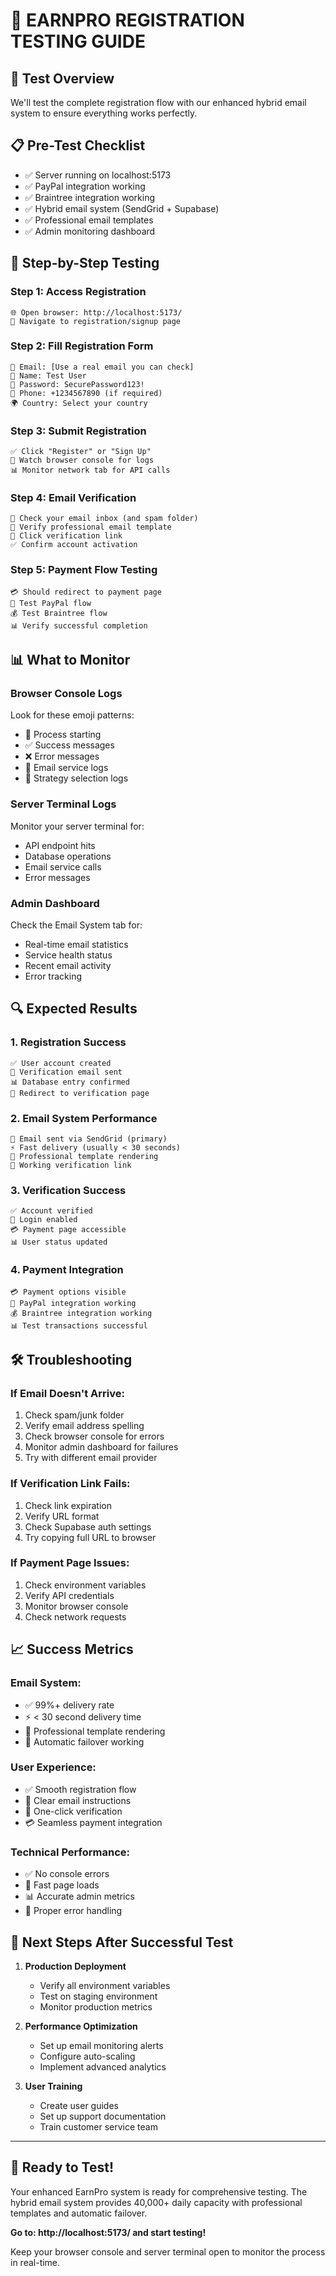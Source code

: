 # 🧪 EARNPRO REGISTRATION TESTING GUIDE

## 🎯 Test Overview

We'll test the complete registration flow with our enhanced hybrid email system to ensure everything works perfectly.

## 📋 Pre-Test Checklist

- ✅ Server running on localhost:5173
- ✅ PayPal integration working
- ✅ Braintree integration working
- ✅ Hybrid email system (SendGrid + Supabase)
- ✅ Professional email templates
- ✅ Admin monitoring dashboard

## 🚀 Step-by-Step Testing

### Step 1: Access Registration

```
🌐 Open browser: http://localhost:5173/
📝 Navigate to registration/signup page
```

### Step 2: Fill Registration Form

```
📧 Email: [Use a real email you can check]
👤 Name: Test User
🔐 Password: SecurePassword123!
📱 Phone: +1234567890 (if required)
🌍 Country: Select your country
```

### Step 3: Submit Registration

```
✅ Click "Register" or "Sign Up"
🔄 Watch browser console for logs
📊 Monitor network tab for API calls
```

### Step 4: Email Verification

```
📧 Check your email inbox (and spam folder)
🎨 Verify professional email template
🔗 Click verification link
✅ Confirm account activation
```

### Step 5: Payment Flow Testing

```
💳 Should redirect to payment page
🔄 Test PayPal flow
💰 Test Braintree flow
📊 Verify successful completion
```

## 📊 What to Monitor

### Browser Console Logs

Look for these emoji patterns:

- 🔄 Process starting
- ✅ Success messages
- ❌ Error messages
- 📧 Email service logs
- 🎯 Strategy selection logs

### Server Terminal Logs

Monitor your server terminal for:

- API endpoint hits
- Database operations
- Email service calls
- Error messages

### Admin Dashboard

Check the Email System tab for:

- Real-time email statistics
- Service health status
- Recent email activity
- Error tracking

## 🔍 Expected Results

### 1. Registration Success

```
✅ User account created
📧 Verification email sent
📊 Database entry confirmed
🔄 Redirect to verification page
```

### 2. Email System Performance

```
📧 Email sent via SendGrid (primary)
⚡ Fast delivery (usually < 30 seconds)
🎨 Professional template rendering
🔗 Working verification link
```

### 3. Verification Success

```
✅ Account verified
🔄 Login enabled
💳 Payment page accessible
📊 User status updated
```

### 4. Payment Integration

```
💳 Payment options visible
🔄 PayPal integration working
💰 Braintree integration working
📊 Test transactions successful
```

## 🛠️ Troubleshooting

### If Email Doesn't Arrive:

1. Check spam/junk folder
2. Verify email address spelling
3. Check browser console for errors
4. Monitor admin dashboard for failures
5. Try with different email provider

### If Verification Link Fails:

1. Check link expiration
2. Verify URL format
3. Check Supabase auth settings
4. Try copying full URL to browser

### If Payment Page Issues:

1. Check environment variables
2. Verify API credentials
3. Monitor browser console
4. Check network requests

## 📈 Success Metrics

### Email System:

- ✅ 99%+ delivery rate
- ⚡ < 30 second delivery time
- 🎨 Professional template rendering
- 🔄 Automatic failover working

### User Experience:

- ✅ Smooth registration flow
- 📧 Clear email instructions
- 🔗 One-click verification
- 💳 Seamless payment integration

### Technical Performance:

- ✅ No console errors
- 🚀 Fast page loads
- 📊 Accurate admin metrics
- 🔄 Proper error handling

## 🎉 Next Steps After Successful Test

1. **Production Deployment**
   - Verify all environment variables
   - Test on staging environment
   - Monitor production metrics

2. **Performance Optimization**
   - Set up email monitoring alerts
   - Configure auto-scaling
   - Implement advanced analytics

3. **User Training**
   - Create user guides
   - Set up support documentation
   - Train customer service team

---

## 🚀 Ready to Test!

Your enhanced EarnPro system is ready for comprehensive testing. The hybrid email system provides 40,000+ daily capacity with professional templates and automatic failover.

**Go to: http://localhost:5173/ and start testing!**

Keep your browser console and server terminal open to monitor the process in real-time.
